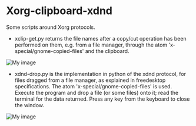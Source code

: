 # Xorg-clipboard-xdnd
Some scripts around Xorg protocols.

- xclip-get.py returns the file names after a copy/cut operation has been performed on them, e.g. from a file manager, through the atom 'x-special/gnome-copied-files' and the clipboard.

![My image](https://github.com/frank038/Xorg-clipboard-xdnd/blob/main/xclip-get-screenshot.png)


- xdnd-drop.py is the implementation in python of the xdnd protocol, for files dragged from a file manager, as explained in freedesktop specifications. The atom 'x-special/gnome-copied-files' is used. Execute the program and drop a file (or some files) onto it; read the terminal for the data returned. Press any key from the keyboard to close the window.

![My image](https://github.com/frank038/Xorg-clipboard-xdnd/blob/main/xdnd-drop-screenshot.png)
